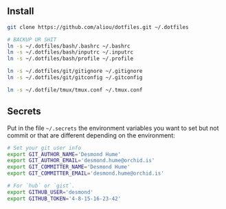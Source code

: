 ## Install

```sh
git clone https://github.com/aliou/dotfiles.git ~/.dotfiles

# BACKUP UR SHIT
ln -s ~/.dotfiles/bash/.bashrc ~/.bashrc
ln -s ~/.dotfiles/bash/inputrc ~/.inputrc
ln -s ~/.dotfiles/bash/profile ~/.profile

ln -s ~/.dotfiles/git/gitignore ~/.gitignore
ln -s ~/.dotfiles/git/gitconfig ~/.gitconfig

ln -s ~/.dotfile/tmux/tmux.conf ~/.tmux.conf
```

## Secrets

Put in the file `~/.secrets` the environment variables you want to set but not
commit or that are different depending on the environment:

```sh
# Set your git user info
export GIT_AUTHOR_NAME='Desmond Hume'
export GIT_AUTHOR_EMAIL='desmond.hume@orchid.is'
export GIT_COMMITTER_NAME='Desmond Hume'
export GIT_COMMITTER_EMAIL='desmond.hume@orchid.is'

# For `hub` or `gist`.
export GITHUB_USER='desmond'
export GITHUB_TOKEN='4-8-15-16-23-42'
```
